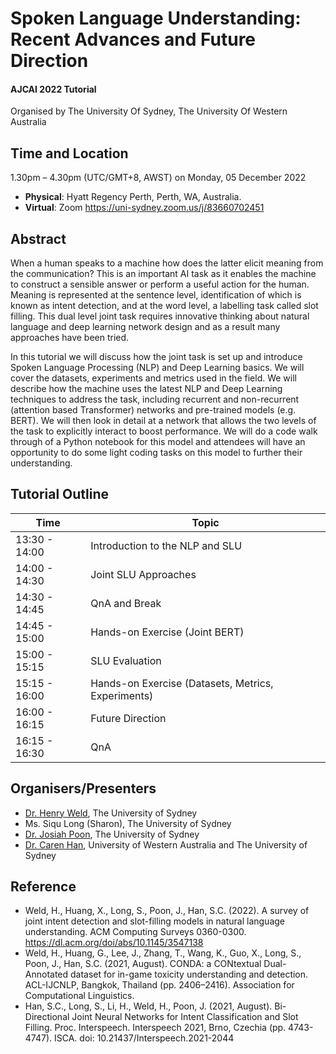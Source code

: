# Spoken Language Understanding: Recent Advances and Future Direction
#### AJCAI 2022 Tutorial
Organised by The University Of Sydney, The University Of Western Australia


## Time and Location
1.30pm – 4.30pm (UTC/GMT+8, AWST) on Monday, 05 December 2022
- **Physical**: Hyatt Regency Perth, Perth, WA, Australia.
- **Virtual**: Zoom https://uni-sydney.zoom.us/j/83660702451

## Abstract
When a human speaks to a machine how does the latter elicit meaning from the communication? This is an important AI task as it enables the machine to construct a sensible answer or perform a useful action for the human. Meaning is represented at the sentence level, identification of which is known as intent detection, and at the word level, a labelling task called slot filling. This dual level joint task requires innovative thinking about natural language and deep learning network design and as a result many approaches have been tried. 

In this tutorial we will discuss how the joint task is set up and introduce Spoken Language Processing (NLP) and Deep Learning basics. We will cover the datasets, experiments and metrics used in the field. We will describe how the machine uses the latest NLP and Deep Learning techniques to address the task, including recurrent and non-recurrent (attention based Transformer) networks and pre-trained models (e.g. BERT). We will then look in detail at a network that allows the two levels of the task to explicitly interact to boost performance. We will do a code walk through of a Python notebook for this model and attendees will have an opportunity to do some light coding tasks on this model to further their understanding.

## Tutorial Outline

| Time | Topic |
| --- | --- |
| 13:30 - 14:00 | Introduction to the NLP and SLU |
| 14:00 - 14:30 | Joint SLU Approaches |
| 14:30 - 14:45 | QnA and Break |
| 14:45 - 15:00 | Hands-on Exercise (Joint BERT) |
| 15:00 - 15:15 | SLU Evaluation |
| 15:15 - 16:00 | Hands-on Exercise (Datasets, Metrics, Experiments) |
| 16:00 - 16:15 | Future Direction |
| 16:15 - 16:30 | QnA |


## Organisers/Presenters
- [Dr. Henry Weld](https://www.linkedin.com/in/henry-weld-3bb53415/), The University of Sydney
- Ms. Siqu Long (Sharon), The University of Sydney
- [Dr. Josiah Poon](https://www.sydney.edu.au/engineering/about/our-people/academic-staff/josiah-poon.html), The University of Sydney
- [Dr. Caren Han](https://drcarenhan.github.io/), University of Western Australia and The University of Sydney

## Reference
- Weld, H., Huang, X., Long, S., Poon, J., Han, S.C. (2022). A survey of joint intent detection and slot-filling models in natural language understanding. ACM Computing Surveys 0360-0300. https://dl.acm.org/doi/abs/10.1145/3547138
- Weld, H., Huang, G., Lee, J., Zhang, T., Wang, K., Guo, X., Long, S., Poon, J., Han, S.C. (2021, August). CONDA: a CONtextual Dual-Annotated dataset for in-game toxicity understanding and detection. ACL-IJCNLP, Bangkok, Thailand (pp. 2406–2416). Association for Computational Linguistics.
- Han, S.C., Long, S., Li, H., Weld, H., Poon, J. (2021, August). Bi-Directional Joint Neural Networks for Intent Classification and Slot Filling. Proc. Interspeech. Interspeech 2021, Brno, Czechia (pp. 4743-4747). ISCA. doi: 10.21437/Interspeech.2021-2044
